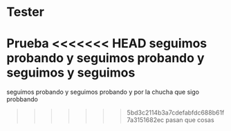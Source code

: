 # Tester
Prueba 
<<<<<<< HEAD
seguimos probando y seguimos probando y seguimos y seguimos
=======
seguimos probando y seguimos probando
y por la chucha que sigo probbando
>>>>>>> 5bd3c2114b3a7cdefabfdc688b61f7a3151682ec
pasan que cosas
